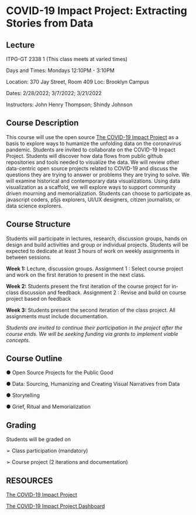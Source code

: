 # COVID-19 Impact Project: Extracting Stories from Data

## Lecture
ITPG-GT 2338 1 (This class meets at varied times)

Days and Times: Mondays 12:10PM - 3:10PM

Location: 370 Jay Street, Room 409 Loc: Brooklyn Campus

Dates: 2/28/2022; 3/7/2022; 3/21/2022

Instructors: John Henry Thompson; Shindy Johnson

## Course Description
This course will use the open source [The COVID-19 Impact Project](https://covid19impactproject.com/) as a basis to explore ways to humanize the unfolding data on the coronavirus pandemic. Students are invited to collaborate on the COVID-19 Impact Project. Students will discover how data flows from public github repositories and tools needed to visualize the data. We will review other data-centric open source projects related to COVID-19 and discuss the questions they are trying to answer or problems they are trying to solve. We will examine historical and contemporary data visualizations. Using data visualization as a scaffold, we will explore ways to support community driven mourning and memorialization. Students can choose to participate as javascript coders, p5js explorers, UI/UX designers, citizen journalists, or data science explorers.

## Course Structure
Students will participate in lectures, research, discussion groups, hands on design and build
activities and group or individual projects. Students will be expected to dedicate at least 3 hours
of work on weekly assignments in between sessions.

**Week 1:** Lecture, discussion groups. Assignment 1 : Select course project and work on the first
iteration to present in the next class.

**Week 2:**  Students present the first iteration of the course project for in-class discussion and
feedback. Assignment 2 : Revise and build on course project based on feedback

**Week 3:** Students present the second iteration of the class project. All assignments must include
documentation.

*Students are invited to continue their participation in the project after the course ends. We will be seeking funding via grants to implement viable concepts.*

## Course Outline
● Open Source Projects for the Public Good

● Data: Sourcing, Humanizing and Creating Visual Narratives from Data

● Storytelling

● Grief, Ritual and Memorialization

## Grading
Students will be graded on

➢ Class participation (mandatory)

➢ Course project (2 iterations and documentation)

## RESOURCES
[The COVID-19 Impact Project](https://covid19impactproject.com/)

[The COVID-19 Impact Project Dashboard](https://epvisual.com/COVID-19-Impact/Dashboard/a0/)

